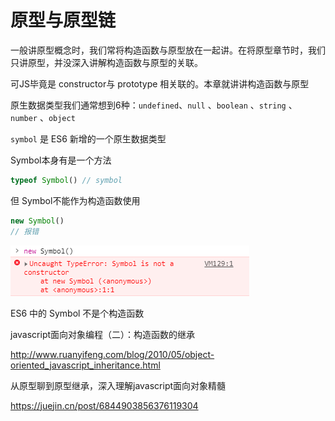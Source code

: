 # 原型与原型链



一般讲原型概念时，我们常将构造函数与原型放在一起讲。在将原型章节时，我们只讲原型，并没深入讲解构造函数与原型的关联。

可JS毕竟是 constructor与 prototype 相关联的。本章就讲讲构造函数与原型





原生数据类型我们通常想到6种：`undefined`、`null` 、`boolean` 、`string` 、 `number` 、`object`

`symbol` 是 ES6 新增的一个原生数据类型

Symbol本身有是一个方法

```javascript
typeof Symbol() // symbol
```

但 Symbol不能作为构造函数使用

```javascript
new Symbol()
// 报错
```

![symbol不能作为构造函数使用](../.vuepress/public/images/ES6/symbol不能作为构造函数使用.png)





ES6 中的 Symbol 不是个构造函数





javascript面向对象编程（二）：构造函数的继承

http://www.ruanyifeng.com/blog/2010/05/object-oriented_javascript_inheritance.html



从原型聊到原型继承，深入理解javascript面向对象精髓

https://juejin.cn/post/6844903856376119304









